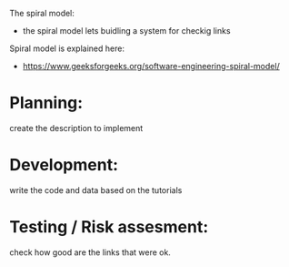 The spiral model:
- the spiral model lets buidling a system for checkig links

Spiral model is explained here:
- https://www.geeksforgeeks.org/software-engineering-spiral-model/

# Planning: 
create the description to implement
# Development: 
write the code and data based on the tutorials
# Testing / Risk assesment: 
check how good are the links that were ok.
